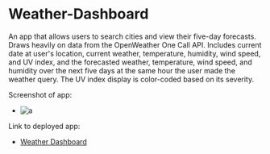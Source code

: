# Weather-Dashboard
An app that allows users to search cities and view their five-day forecasts. Draws heavily on data from the OpenWeather One Call API. Includes current date at user's location, current weather, temperature, humidity, wind speed, and UV index, and the forecasted weather, temperature, wind speed, and humidity over the next five days at the same hour the user made the weather query. The UV index display is color-coded based on its severity. 

Screenshot of app: 

- ![a](https://i.imgur.com/vd2Pa6h.png)

Link to deployed app: 

- [Weather Dashboard](https://carterfm.github.io/Weather-Dashboard/)